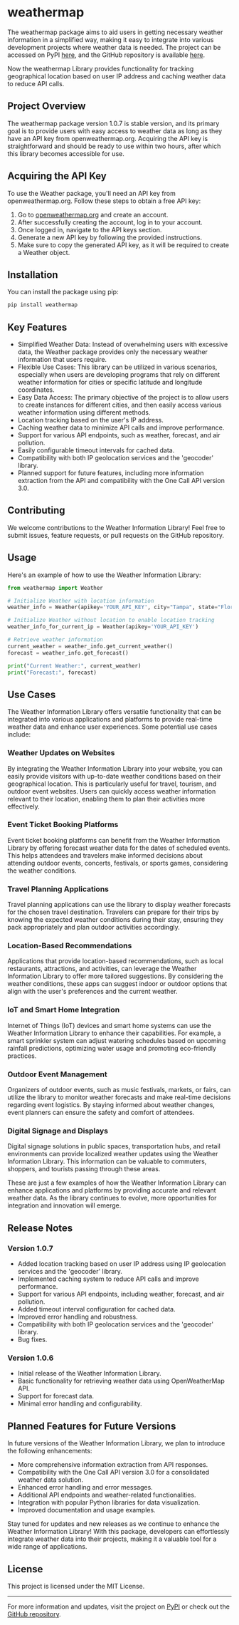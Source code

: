 # weathermap

The weathermap package aims to aid users in getting necessary weather information in a simplified way, making it easy to integrate into various development projects where weather data is needed. The project can be accessed on PyPI [here](https://pypi.org/project/weathermap/), and the GitHub repository is available [here](https://github.com/savan2508/WeatherApp).

Now the weathermap Library provides functionality for tracking geographical location based on user IP address and caching weather data to reduce API calls.

## Project Overview

The weathermap package version 1.0.7 is stable version, and its primary goal is to provide users with easy access to weather data as long as they have an API key from openweathermap.org. Acquiring the API key is straightforward and should be ready to use within two hours, after which this library becomes accessible for use.

## Acquiring the API Key

To use the Weather package, you'll need an API key from openweathermap.org. Follow these steps to obtain a free API key:

1. Go to [openweathermap.org](https://openweathermap.org/api) and create an account.
2. After successfully creating the account, log in to your account.
3. Once logged in, navigate to the API keys section.
4. Generate a new API key by following the provided instructions.
5. Make sure to copy the generated API key, as it will be required to create a Weather object.

## Installation

You can install the package using pip:

```bash
pip install weathermap
```

## Key Features

- Simplified Weather Data: Instead of overwhelming users with excessive data, the Weather package provides only the necessary weather information that users require.
- Flexible Use Cases: This library can be utilized in various scenarios, especially when users are developing programs that rely on different weather information for cities or specific latitude and longitude coordinates.
- Easy Data Access: The primary objective of the project is to allow users to create instances for different cities, and then easily access various weather information using different methods.
- Location tracking based on the user's IP address.
- Caching weather data to minimize API calls and improve performance.
- Support for various API endpoints, such as weather, forecast, and air pollution.
- Easily configurable timeout intervals for cached data.
- Compatibility with both IP geolocation services and the 'geocoder' library.
- Planned support for future features, including more information extraction from the API and compatibility with the One Call API version 3.0.

## Contributing
We welcome contributions to the Weather Information Library! Feel free to submit issues, feature requests, or pull requests on the GitHub repository.

## Usage
Here's an example of how to use the Weather Information Library:
```python
from weathermap import Weather

# Initialize Weather with location information
weather_info = Weather(apikey='YOUR_API_KEY', city="Tampa", state="Florida", country="US")

# Initialize Weather without location to enable location tracking
weather_info_for_current_ip = Weather(apikey='YOUR_API_KEY')

# Retrieve weather information
current_weather = weather_info.get_current_weather()
forecast = weather_info.get_forecast()

print("Current Weather:", current_weather)
print("Forecast:", forecast)
```

## Use Cases

The Weather Information Library offers versatile functionality that can be integrated into various applications and platforms to provide real-time weather data and enhance user experiences. Some potential use cases include:

### Weather Updates on Websites

By integrating the Weather Information Library into your website, you can easily provide visitors with up-to-date weather conditions based on their geographical location. This is particularly useful for travel, tourism, and outdoor event websites. Users can quickly access weather information relevant to their location, enabling them to plan their activities more effectively.

### Event Ticket Booking Platforms

Event ticket booking platforms can benefit from the Weather Information Library by offering forecast weather data for the dates of scheduled events. This helps attendees and travelers make informed decisions about attending outdoor events, concerts, festivals, or sports games, considering the weather conditions.

### Travel Planning Applications

Travel planning applications can use the library to display weather forecasts for the chosen travel destination. Travelers can prepare for their trips by knowing the expected weather conditions during their stay, ensuring they pack appropriately and plan outdoor activities accordingly.

### Location-Based Recommendations

Applications that provide location-based recommendations, such as local restaurants, attractions, and activities, can leverage the Weather Information Library to offer more tailored suggestions. By considering the weather conditions, these apps can suggest indoor or outdoor options that align with the user's preferences and the current weather.

### IoT and Smart Home Integration

Internet of Things (IoT) devices and smart home systems can use the Weather Information Library to enhance their capabilities. For example, a smart sprinkler system can adjust watering schedules based on upcoming rainfall predictions, optimizing water usage and promoting eco-friendly practices.

### Outdoor Event Management

Organizers of outdoor events, such as music festivals, markets, or fairs, can utilize the library to monitor weather forecasts and make real-time decisions regarding event logistics. By staying informed about weather changes, event planners can ensure the safety and comfort of attendees.

### Digital Signage and Displays

Digital signage solutions in public spaces, transportation hubs, and retail environments can provide localized weather updates using the Weather Information Library. This information can be valuable to commuters, shoppers, and tourists passing through these areas.

These are just a few examples of how the Weather Information Library can enhance applications and platforms by providing accurate and relevant weather data. As the library continues to evolve, more opportunities for integration and innovation will emerge.


## Release Notes

### Version 1.0.7

- Added location tracking based on user IP address using IP geolocation services and the 'geocoder' library.
- Implemented caching system to reduce API calls and improve performance.
- Support for various API endpoints, including weather, forecast, and air pollution.
- Added timeout interval configuration for cached data.
- Improved error handling and robustness.
- Compatibility with both IP geolocation services and the 'geocoder' library.
- Bug fixes. 

### Version 1.0.6

- Initial release of the Weather Information Library.
- Basic functionality for retrieving weather data using OpenWeatherMap API.
- Support for forecast data.
- Minimal error handling and configurability.

## Planned Features for Future Versions

In future versions of the Weather Information Library, we plan to introduce the following enhancements:

- More comprehensive information extraction from API responses.
- Compatibility with the One Call API version 3.0 for a consolidated weather data solution.
- Enhanced error handling and error messages.
- Additional API endpoints and weather-related functionalities.
- Integration with popular Python libraries for data visualization.
- Improved documentation and usage examples.

Stay tuned for updates and new releases as we continue to enhance the Weather Information Library!
With this package, developers can effortlessly integrate weather data into their projects, making it a valuable tool for a wide range of applications.

## License
This project is licensed under the MIT License.

---
For more information and updates, visit the project on [PyPI](https://pypi.org/project/weathermap/) or check out the [GitHub repository](https://github.com/savan2508/WeatherApp).
